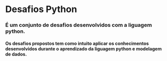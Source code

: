 <h1> Desafios Python </h1>

<h3>É um conjunto de desafios desenvolvidos com a liguagem python.</h3>
<h4>
  Os desafios propostos tem como intuito aplicar os conhecimentos
  desenvolvidos durante o aprendizado da liguagem python e modelagem de dados.
</h4>
